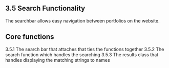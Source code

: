 ## 3.5 Search Functionality
The searchbar allows easy navigation between portfolios on the website.

## Core functions
3.5.1 The search bar that attaches that ties the functions together
3.5.2 The search function which handles the searching
3.5.3 The results class that handles displaying the matching strings to names
